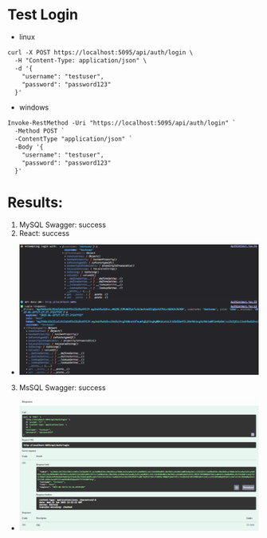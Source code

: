 # Test Login
- linux
```
curl -X POST https://localhost:5095/api/auth/login \
  -H "Content-Type: application/json" \
  -d '{
    "username": "testuser",
    "password": "password123"
  }'
```
- windows
```
Invoke-RestMethod -Uri "https://localhost:5095/api/auth/login" `
  -Method POST `
  -ContentType "application/json" `
  -Body '{
    "username": "testuser",
    "password": "password123"
  }'
```
# Results:
1. MySQL Swagger: success
2. React: success
  - ![console log login from react](console-log-logintest.png)
3. MsSQL Swagger: success
  - ![swagger log login test for MsSQL](swagger-log-logintest-mssql.png)